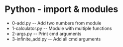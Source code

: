 # Python - import & modules

- 0-add.py -- Add two numbers from module
- 1-calculator.py -- Module with multiple functions
- 2-args.py -- Print cmd arguments
- 3-infinite_add.py -- Add all cmd arguments
